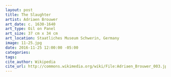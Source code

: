 ```yaml
---
layout: post
title: The Slaughter
artist: Adriaen Brouwer
art_date: c. 1630-1640
art_type: Oil on Panel
art_size: 37 cm x 34 cm
art_location: Staatliches Museum Schwerin, Germany
image: 11-25.jpg
date: 2016-11-25 12:00:00 -05:00
categories:
tags:
cite_author: Wikipedia
cite_url: http://commons.wikimedia.org/wiki/File:Adriaen_Brouwer_003.jpg
---
```

